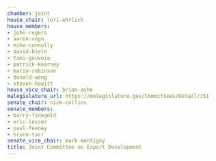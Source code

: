 ```yaml
---
chamber: joint
house_chair: lori-ehrlich
house_members:
- john-rogers
- aaron-vega
- mike-connolly
- david-biele
- tami-gouveia
- patrick-kearney
- maria-robinson
- donald-wong
- steven-howitt
house_vice_chair: brian-ashe
malegislature_url: https://malegislature.gov/Committees/Detail/J51
senate_chair: nick-collins
senate_members:
- barry-finegold
- eric-lesser
- paul-feeney
- bruce-tarr
senate_vice_chair: mark-montigny
title: Joint Committee on Export Development
---
```

